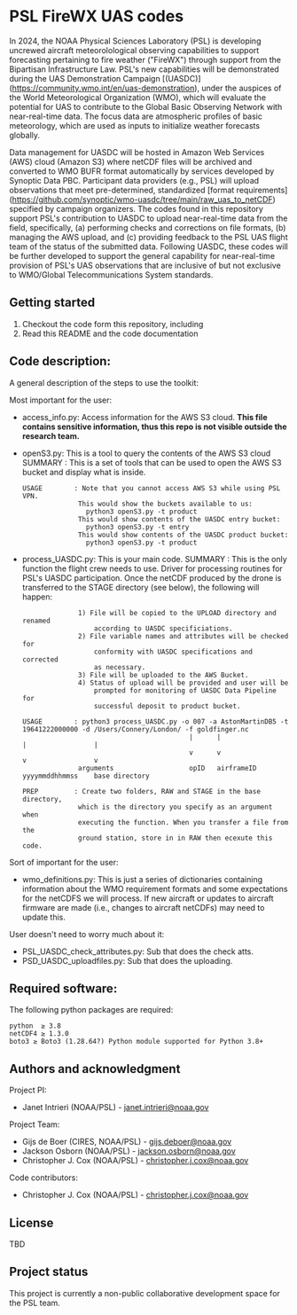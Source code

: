# PSL FireWX UAS codes

In 2024, the NOAA Physical Sciences Laboratory (PSL) is developing uncrewed aircraft meteorolological observing capabilities to support forecasting pertaining to fire weather ("FireWX") through support from the Bipartisan Infrastructure Law. PSL's new capabilities will be demonstrated during the UAS Demonstration Campaign [(UASDC)] (https://community.wmo.int/en/uas-demonstration), under the auspices of the World Meteorological Organization (WMO), which will evaluate the potential for UAS to contribute to the Global Basic Observing Network with near-real-time data. The focus data are atmospheric profiles of basic meteorology, which are used as inputs to initialize weather forecasts globally.

Data management for UASDC will be hosted in Amazon Web Services (AWS) cloud (Amazon S3) where netCDF files will be archived and converted to WMO BUFR format automatically by services developed by Synoptic Data PBC. Participant data providers (e.g., PSL) will upload observations that meet pre-determined, standardized [format requirements] (https://github.com/synoptic/wmo-uasdc/tree/main/raw_uas_to_netCDF) specified by campaign organizers. The codes found in this repository support PSL's contribution to UASDC to upload near-real-time data from the field, specifically, (a) performing checks and corrections on file formats, (b) managing the AWS upload, and (c) providing feedback to the PSL UAS flight team of the status of the submitted data. Following UASDC, these codes will be further developed to support the general capability for near-real-time provision of PSL's UAS observations that are inclusive of but not exclusive to WMO/Global Telecommunications System standards.

## Getting started

1. Checkout the code form this repository, including
2. Read this README and the code documentation

## Code description: 

A general description of the steps to use the toolkit:

Most important for the user:

- access_info.py: Access information for the AWS S3 cloud. **This file contains sensitive information, thus this repo is not visible outside the research team.**

- openS3.py: This is a tool to query the contents of the AWS S3 cloud
      SUMMARY      : This is a set of tools that can be used to open the AWS S3
                    bucket and display what is inside.
    
      USAGE        : Note that you cannot access AWS S3 while using PSL VPN.
                    This would show the buckets available to us:
                      python3 openS3.py -t product
                    This would show contents of the UASDC entry bucket:
                      python3 openS3.py -t entry   
                    This would show contents of the UASDC product bucket:
                      python3 openS3.py -t product

- process_UASDC.py: This is your main code. 
      SUMMARY      : This is the only function the flight crew needs to use.
                    Driver for processing routines for PSL's UASDC participation.
                    Once the netCDF produced by the drone is transferred to the 
                    STAGE directory (see below), the following will happen:
        
                    1) File will be copied to the UPLOAD directory and renamed
                        according to UASDC specificiations.
                    2) File variable names and attributes will be checked for
                        conformity with UASDC specifications and corrected 
                        as necessary.
                    3) File will be uploaded to the AWS Bucket.
                    4) Status of upload will be provided and user will be
                        prompted for monitoring of UASDC Data Pipeline for
                        successful deposit to product bucket.                     
    
      USAGE        : python3 process_UASDC.py -o 007 -a AstonMartinDB5 -t 19641222000000 -d /Users/Connery/London/ -f goldfinger.nc
                                                |      |                 |                 |
                                                v      v                 v                 v
                    arguments                   opID   airframeID        yyyymmddhhmmss    base directory
    
      PREP         : Create two folders, RAW and STAGE in the base directory,
                    which is the directory you specify as an argument when
                    executing the function. When you transfer a file from the 
                    ground station, store in in RAW then ecexute this code.

Sort of important for the user:
- wmo_definitions.py: This is just a series of dictionaries containing information about the WMO requirement formats and some expectations for the netCDFS we will process. If new aircraft or updates to aircraft firmware are made (i.e., changes to aircraft netCDFs) may need to update this.
 

User doesn't need to worry much about it:

- PSL_UASDC_check_attributes.py: Sub that does the check atts.
- PSD_UASDC_uploadfiles.py: Sub that does the uploading.

## Required software:

The following python packages are required:

~~~
python  ≥ 3.8
netCDF4 ≥ 1.3.0
boto3 ≥ Boto3 (1.28.64?) Python module supported for Python 3.8+ 
~~~

## Authors and acknowledgment

Project PI:
* Janet Intrieri (NOAA/PSL) - <janet.intrieri@noaa.gov>

Project Team:
* Gijs de Boer (CIRES, NOAA/PSL) - <gijs.deboer@noaa.gov>
* Jackson Osborn (NOAA/PSL) - <jackson.osborn@noaa.gov>
* Christopher J. Cox (NOAA/PSL) - <christopher.j.cox@noaa.gov>

Code contributors:
* Christopher J. Cox (NOAA/PSL) - <christopher.j.cox@noaa.gov>


## License

TBD

## Project status
This project is currently a non-public collaborative development space for the PSL team.
